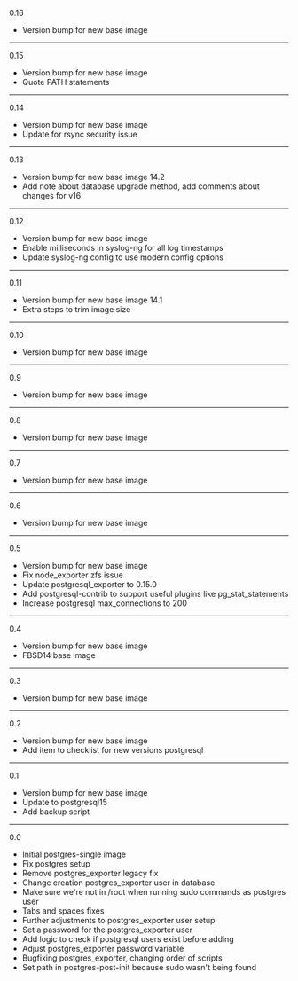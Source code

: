 0.16

* Version bump for new base image

---

0.15

* Version bump for new base image
* Quote PATH statements

---

0.14

* Version bump for new base image
* Update for rsync security issue

---

0.13

* Version bump for new base image 14.2
* Add note about database upgrade method, add comments about changes for v16
  
---

0.12

* Version bump for new base image
* Enable milliseconds in syslog-ng for all log timestamps
* Update syslog-ng config to use modern config options

---

0.11

* Version bump for new base image 14.1
* Extra steps to trim image size

---

0.10

* Version bump for new base image

---

0.9

* Version bump for new base image

---

0.8

* Version bump for new base image

---

0.7

* Version bump for new base image

---

0.6

* Version bump for new base image

---

0.5

* Version bump for new base image
* Fix node_exporter zfs issue
* Update postgresql_exporter to 0.15.0
* Add postgresql-contrib to support useful plugins like pg_stat_statements
* Increase postgresql max_connections to 200

---

0.4

* Version bump for new base image
* FBSD14 base image

---

0.3

* Version bump for new base image

---

0.2

* Version bump for new base image
* Add item to checklist for new versions postgresql

---

0.1

* Version bump for new base image
* Update to postgresql15
* Add backup script

---

0.0

* Initial postgres-single image
* Fix postgres setup
* Remove postgres_exporter legacy fix
* Change creation postgres_exporter user in database
* Make sure we're not in /root when running sudo commands as postgres user
* Tabs and spaces fixes
* Further adjustments to postgres_exporter user setup
* Set a password for the postgres_exporter user
* Add logic to check if postgresql users exist before adding
* Adjust postgres_exporter password variable
* Bugfixing postgres_exporter, changing order of scripts
* Set path in postgres-post-init because sudo wasn't being found
